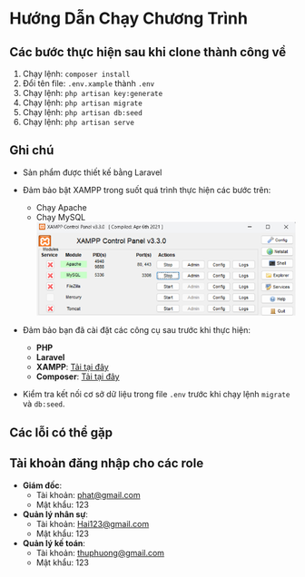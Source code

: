 # Hướng Dẫn Chạy Chương Trình

## Các bước thực hiện sau khi clone thành công về

1. Chạy lệnh: `composer install`
2. Đổi tên file: `.env.xample` thành `.env`
3. Chạy lệnh: `php artisan key:generate`
4. Chạy lệnh: `php artisan migrate`
5. Chạy lệnh: `php artisan db:seed`
6. Chạy lệnh: `php artisan serve` 

## Ghi chú
- Sản phẩm được thiết kế bằng Laravel
- Đảm bảo bật XAMPP trong suốt quá trình thực hiện các bước trên:
  - Chạy Apache
  - Chạy MySQL
 ![alt text](image.png)
- Đảm bảo bạn đã cài đặt các công cụ sau trước khi thực hiện:
  - **PHP**
  - **Laravel**
  - **XAMPP**: [Tải tại đây](https://sourceforge.net/projects/xampp/files/XAMPP%20Windows/8.2.12/xampp-windows-x64-8.2.12-0-VS16-installer.exe/download)
  - **Composer**: [Tải tại đây](https://getcomposer.org/Composer-Setup.exe)

- Kiểm tra kết nối cơ sở dữ liệu trong file `.env` trước khi chạy lệnh `migrate` và `db:seed`.

## Các lỗi có thể gặp

## Tài khoản đăng nhập cho các role

- **Giám đốc**:
  - Tài khoản: phat@gmail.com
  - Mật khẩu: 123
- **Quản lý nhân sự**:
  - Tài khoản: Hai123@gmail.com
  - Mật khẩu: 123
- **Quản lý kế toán**:
  - Tài khoản: thuphuong@gmail.com
  - Mật khẩu: 123